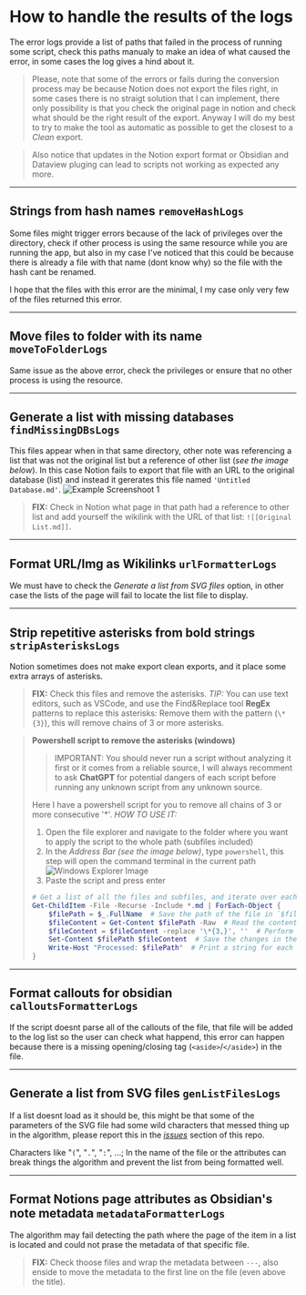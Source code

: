
# How to handle the results of the logs

The error logs provide a list of paths that failed in the process of running some script, check this paths manualy to make an idea of what caused the error, in some cases the log gives a hind about it.

> Please, note that some of the errors or fails during the conversion process may be because Notion does not export the files right, in some cases there is no straigt solution that I can implement, there only possibility is that you check the original page in notion and check what should be the right result of the export. Anyway I will do my best to try to make the tool as automatic as possible to get the closest to a *Clean* export.

> Also notice that updates in the Notion export format or Obsidian and Dataview pluging can lead to scripts not working as expected any more.


--------------------

## Strings from hash names `removeHashLogs`

Some files might trigger errors because of the lack of privileges over the directory, check if other process is using the same resource while you are running the app, but also in my case I've noticed that this could be because there is already a file with that name (dont know why) so the file with the hash cant be renamed.

I hope that the files with this error are the minimal, I my case only very few of the files returned this error.

--------------------



## Move files to folder with its name `moveToFolderLogs`

Same issue as the above error, check the privileges or ensure that no other process is using the resource.

--------------------


## Generate a list with missing databases `findMissingDBsLogs`

This files appear when in that same directory, other note was referencing a list that was not the original list but a reference of other list (*see the image below*). In this case Notion fails to export that file with an URL to the original database (list) and instead it gererates this file named `'Untitled Database.md'`.
![Example Screenshoot 1](https://i.gyazo.com/e6d9d57ab8f4b98047c3700e5a80f6e2.png)

> **FIX:** Check in Notion what page in that path had a reference to other list and add yourself the wikilink with the URL of that list: `![[Original List.md]]`.

--------------------


## Format URL/Img as Wikilinks `urlFormatterLogs`

We must have to check the *Generate a list from SVG files* option, in other case the lists of the page will fail to locate the list file to display.

--------------------


## Strip repetitive asterisks from bold strings `stripAsterisksLogs`

Notion sometimes does not make export clean exports, and it place some extra arrays of asterisks. 

> **FIX:** Check this files and remove the asterisks.
> *TIP:* You can use text editors, such as VSCode, and use the Find&Replace tool **RegEx** patterns to replace this asterisks: Remove them with the pattern (`\*{3}`), this will remove chains of 3 or more asterisks.

> **Powershell script to remove the asterisks (windows)**
>
> > IMPORTANT: You should never run a script without analyzing it first or it comes from a reliable source, I will always recomment to ask **ChatGPT** for potential dangers of each script before running any unknown script from any unknown source.
> 
> Here I have a powershell script for you to remove all chains of 3 or more consecutive '*'.
> *HOW TO USE IT:*
> 1. Open the file explorer and navigate to the folder where you want to apply the script to the whole path (subfiles included)
> 2. In the *Address Bar (see the image below)*, type `powershell`, this step will open the command terminal in the current path 
>   ![Windows Explorer Image](https://www.teachucomp.com/wp-content/uploads/blog-5-6-2022-fileexplorerinwindows11.png)
> 3. Paste the script and press enter
> 
> ```powershell
> # Get a list of all the files and subfiles, and iterate over each one
> Get-ChildItem -File -Recurse -Include *.md | ForEach-Object {
>     $filePath = $_.FullName  # Save the path of the file in `$filePath`
>     $fileContent = Get-Content $filePath -Raw  # Read the content of the file and save it at `$fileContent`
>     $fileContent = $fileContent -replace '\*{3,}', ''  # Perform the replace using RegEx patterns
>     Set-Content $filePath $fileContent  # Save the changes in the file
>     Write-Host "Processed: $filePath"  # Print a string for each file processed (dont panic when your screen gets flooded with lots of log messages like this)
> } 
> ```

--------------------


## Format callouts for obsidian `calloutsFormatterLogs`

If the script doesnt parse all of the callouts of the file, that file will be added to the log list so the user can check what happend, this error can happen because there is a missing opening/closing tag (`<aside>`/`</aside>`) in the file.

--------------------

## Generate a list from SVG files `genListFilesLogs`

If a list doesnt load as it should be, this might be that some of the parameters of the SVG file had some wild characters that messed thing up in the algorithm, please report this in the *[issues](https://github.com/PortiESP/Notion2Obsidian/issues)* section of this repo.

Characters like "`(`", "`.`", "`:`", ...; In the name of the file or the attributes can break things the algorithm and prevent the list from being formatted well.

--------------------

## Format Notions page attributes as Obsidian's note metadata `metadataFormatterLogs`

The algorithm may fail detecting the path where the page of the item in a list is located and could not prase the metadata of that specific file.

> **FIX:** Check thoose files and wrap the metadata between `---`, also enside to move the metadata to the first line on the file (even above the title).
